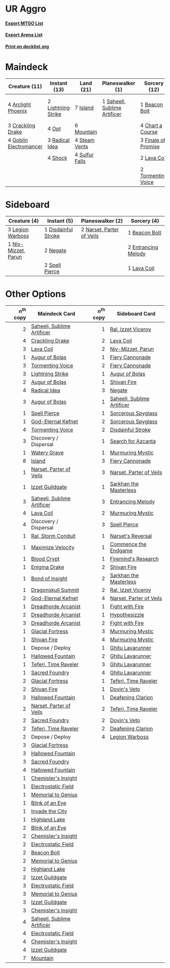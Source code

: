 # UR Aggro

#### [Export MTGO List](../collection/UR%20Aggro/UR%20Aggro.txt)
#### [Export Arena List](../collection/UR%20Aggro/UR%20Aggro_arena.txt)
#### [Print on decklist.org](http://decklist.org/?deckmain=4%09Arclight%20Phoenix%0A1%09Beacon%20Bolt%0A4%09Chart%20a%20Course%0A3%09Crackling%20Drake%0A2%09Discovery%20/%20Dispersal%0A3%09Finale%20of%20Promise%0A4%09Goblin%20Electromancer%0A7%09Island%0A2%09Lava%20Coil%0A2%09Lightning%20Strike%0A6%09Mountain%0A4%09Opt%0A3%09Radical%20Idea%0A1%09Saheeli,%20Sublime%20Artificer%0A4%09Shock%0A4%09Steam%20Vents%0A4%09Sulfur%20Falls%0A2%09Tormenting%20Voice&deckside=1%09Beacon%20Bolt%0A1%09Disdainful%20Stroke%0A2%09Entrancing%20Melody%0A1%09Lava%20Coil%0A3%09Legion%20Warboss%0A2%09Narset,%20Parter%20of%20Veils%0A2%09Negate%0A1%09Niv-Mizzet,%20Parun%0A2%09Spell%20Pierce)
# Maindeck

|                                          Creature (11)                                          |                                        Instant (13)                                         |                                        Land (21)                                        |                                           Planeswalker (1)                                            |                                         Sorcery (12)                                         |      Unknown (2)      |
|-------------------------------------------------------------------------------------------------|---------------------------------------------------------------------------------------------|-----------------------------------------------------------------------------------------|-------------------------------------------------------------------------------------------------------|----------------------------------------------------------------------------------------------|-----------------------|
|4 [Arclight Phoenix](http://gatherer.wizards.com/Pages/Card/Details.aspx?multiverseid=452841)    |2 [Lightning Strike](http://gatherer.wizards.com/Pages/Card/Details.aspx?multiverseid=383299)|7 [Island](http://gatherer.wizards.com/Pages/Card/Details.aspx?multiverseid=439857)      |1 [Saheeli, Sublime Artificer](http://gatherer.wizards.com/Pages/Card/Details.aspx?multiverseid=461161)|1 [Beacon Bolt](http://gatherer.wizards.com/Pages/Card/Details.aspx?multiverseid=452904)      |2 Discovery / Dispersal|
|3 [Crackling Drake](http://gatherer.wizards.com/Pages/Card/Details.aspx?multiverseid=452913)     |4 [Opt](http://gatherer.wizards.com/Pages/Card/Details.aspx?multiverseid=442948)             |6 [Mountain](http://gatherer.wizards.com/Pages/Card/Details.aspx?multiverseid=439859)    |                                                                                                       |4 [Chart a Course](http://gatherer.wizards.com/Pages/Card/Details.aspx?multiverseid=435200)   |                       |
|4 [Goblin Electromancer](http://gatherer.wizards.com/Pages/Card/Details.aspx?multiverseid=405244)|3 [Radical Idea](http://gatherer.wizards.com/Pages/Card/Details.aspx?multiverseid=452802)    |4 [Steam Vents](http://gatherer.wizards.com/Pages/Card/Details.aspx?multiverseid=405109) |                                                                                                       |3 [Finale of Promise](http://gatherer.wizards.com/Pages/Card/Details.aspx?multiverseid=461054)|                       |
|                                                                                                 |4 [Shock](http://gatherer.wizards.com/Pages/Card/Details.aspx?multiverseid=129732)           |4 [Sulfur Falls](http://gatherer.wizards.com/Pages/Card/Details.aspx?multiverseid=443135)|                                                                                                       |2 [Lava Coil](http://gatherer.wizards.com/Pages/Card/Details.aspx?multiverseid=452858)        |                       |
|                                                                                                 |                                                                                             |                                                                                         |                                                                                                       |2 [Tormenting Voice](http://gatherer.wizards.com/Pages/Card/Details.aspx?multiverseid=426853) |                       |


# Sideboard

|                                         Creature (4)                                         |                                         Instant (5)                                          |                                          Planeswalker (2)                                          |                                         Sorcery (4)                                          |
|----------------------------------------------------------------------------------------------|----------------------------------------------------------------------------------------------|----------------------------------------------------------------------------------------------------|----------------------------------------------------------------------------------------------|
|3 [Legion Warboss](http://gatherer.wizards.com/Pages/Card/Details.aspx?multiverseid=452859)   |1 [Disdainful Stroke](http://gatherer.wizards.com/Pages/Card/Details.aspx?multiverseid=420705)|2 [Narset, Parter of Veils](http://gatherer.wizards.com/Pages/Card/Details.aspx?multiverseid=460988)|1 [Beacon Bolt](http://gatherer.wizards.com/Pages/Card/Details.aspx?multiverseid=452904)      |
|1 [Niv-Mizzet, Parun](http://gatherer.wizards.com/Pages/Card/Details.aspx?multiverseid=452942)|2 [Negate](http://gatherer.wizards.com/Pages/Card/Details.aspx?multiverseid=423707)           |                                                                                                    |2 [Entrancing Melody](http://gatherer.wizards.com/Pages/Card/Details.aspx?multiverseid=435207)|
|                                                                                              |2 [Spell Pierce](http://gatherer.wizards.com/Pages/Card/Details.aspx?multiverseid=425876)     |                                                                                                    |1 [Lava Coil](http://gatherer.wizards.com/Pages/Card/Details.aspx?multiverseid=452858)        |


# Other Options

|*n*<sup>th</sup> copy|                                            Maindeck Card                                            |*n*<sup>th</sup> copy|                                           Sideboard Card                                            |
|--------------------:|-----------------------------------------------------------------------------------------------------|--------------------:|-----------------------------------------------------------------------------------------------------|
|                    2|[Saheeli, Sublime Artificer](http://gatherer.wizards.com/Pages/Card/Details.aspx?multiverseid=461161)|                    1|[Ral, Izzet Viceroy](http://gatherer.wizards.com/Pages/Card/Details.aspx?multiverseid=452945)        |
|                    4|[Crackling Drake](http://gatherer.wizards.com/Pages/Card/Details.aspx?multiverseid=452913)           |                    2|[Lava Coil](http://gatherer.wizards.com/Pages/Card/Details.aspx?multiverseid=452858)                 |
|                    3|[Lava Coil](http://gatherer.wizards.com/Pages/Card/Details.aspx?multiverseid=452858)                 |                    2|[Niv-Mizzet, Parun](http://gatherer.wizards.com/Pages/Card/Details.aspx?multiverseid=452942)         |
|                    1|[Augur of Bolas](http://gatherer.wizards.com/Pages/Card/Details.aspx?multiverseid=376251)            |                    1|[Fiery Cannonade](http://gatherer.wizards.com/Pages/Card/Details.aspx?multiverseid=435297)           |
|                    3|[Tormenting Voice](http://gatherer.wizards.com/Pages/Card/Details.aspx?multiverseid=426853)          |                    2|[Fiery Cannonade](http://gatherer.wizards.com/Pages/Card/Details.aspx?multiverseid=435297)           |
|                    3|[Lightning Strike](http://gatherer.wizards.com/Pages/Card/Details.aspx?multiverseid=383299)          |                    1|[Augur of Bolas](http://gatherer.wizards.com/Pages/Card/Details.aspx?multiverseid=376251)            |
|                    2|[Augur of Bolas](http://gatherer.wizards.com/Pages/Card/Details.aspx?multiverseid=376251)            |                    1|[Shivan Fire](http://gatherer.wizards.com/Pages/Card/Details.aspx?multiverseid=443030)               |
|                    4|[Radical Idea](http://gatherer.wizards.com/Pages/Card/Details.aspx?multiverseid=452802)              |                    3|[Negate](http://gatherer.wizards.com/Pages/Card/Details.aspx?multiverseid=423707)                    |
|                    3|[Augur of Bolas](http://gatherer.wizards.com/Pages/Card/Details.aspx?multiverseid=376251)            |                    1|[Saheeli, Sublime Artificer](http://gatherer.wizards.com/Pages/Card/Details.aspx?multiverseid=461161)|
|                    1|[Spell Pierce](http://gatherer.wizards.com/Pages/Card/Details.aspx?multiverseid=425876)              |                    1|[Sorcerous Spyglass](http://gatherer.wizards.com/Pages/Card/Details.aspx?multiverseid=435407)        |
|                    1|[God-Eternal Kefnet](http://gatherer.wizards.com/Pages/Card/Details.aspx?multiverseid=460980)        |                    2|[Sorcerous Spyglass](http://gatherer.wizards.com/Pages/Card/Details.aspx?multiverseid=435407)        |
|                    4|[Tormenting Voice](http://gatherer.wizards.com/Pages/Card/Details.aspx?multiverseid=426853)          |                    2|[Disdainful Stroke](http://gatherer.wizards.com/Pages/Card/Details.aspx?multiverseid=420705)         |
|                    3|Discovery / Dispersal                                                                                |                    1|[Search for Azcanta](http://gatherer.wizards.com/Pages/Card/Details.aspx?multiverseid=435226)        |
|                    1|[Watery Grave](http://gatherer.wizards.com/Pages/Card/Details.aspx?multiverseid=405114)              |                    1|[Murmuring Mystic](http://gatherer.wizards.com/Pages/Card/Details.aspx?multiverseid=452795)          |
|                    8|[Island](http://gatherer.wizards.com/Pages/Card/Details.aspx?multiverseid=439857)                    |                    3|[Fiery Cannonade](http://gatherer.wizards.com/Pages/Card/Details.aspx?multiverseid=435297)           |
|                    1|[Narset, Parter of Veils](http://gatherer.wizards.com/Pages/Card/Details.aspx?multiverseid=460988)   |                    3|[Narset, Parter of Veils](http://gatherer.wizards.com/Pages/Card/Details.aspx?multiverseid=460988)   |
|                    1|[Izzet Guildgate](http://gatherer.wizards.com/Pages/Card/Details.aspx?multiverseid=376378)           |                    1|[Sarkhan the Masterless](http://gatherer.wizards.com/Pages/Card/Details.aspx?multiverseid=461070)    |
|                    3|[Saheeli, Sublime Artificer](http://gatherer.wizards.com/Pages/Card/Details.aspx?multiverseid=461161)|                    3|[Entrancing Melody](http://gatherer.wizards.com/Pages/Card/Details.aspx?multiverseid=435207)         |
|                    4|[Lava Coil](http://gatherer.wizards.com/Pages/Card/Details.aspx?multiverseid=452858)                 |                    2|[Murmuring Mystic](http://gatherer.wizards.com/Pages/Card/Details.aspx?multiverseid=452795)          |
|                    4|Discovery / Dispersal                                                                                |                    3|[Spell Pierce](http://gatherer.wizards.com/Pages/Card/Details.aspx?multiverseid=425876)              |
|                    1|[Ral, Storm Conduit](http://gatherer.wizards.com/Pages/Card/Details.aspx?multiverseid=461138)        |                    1|[Narset's Reversal](http://gatherer.wizards.com/Pages/Card/Details.aspx?multiverseid=460989)         |
|                    1|[Maximize Velocity](http://gatherer.wizards.com/Pages/Card/Details.aspx?multiverseid=452861)         |                    1|[Commence the Endgame](http://gatherer.wizards.com/Pages/Card/Details.aspx?multiverseid=460972)      |
|                    1|[Blood Crypt](http://gatherer.wizards.com/Pages/Card/Details.aspx?multiverseid=97102)                |                    1|[Firemind's Research](http://gatherer.wizards.com/Pages/Card/Details.aspx?multiverseid=452921)       |
|                    1|[Enigma Drake](http://gatherer.wizards.com/Pages/Card/Details.aspx?multiverseid=426900)              |                    2|[Shivan Fire](http://gatherer.wizards.com/Pages/Card/Details.aspx?multiverseid=443030)               |
|                    1|[Bond of Insight](http://gatherer.wizards.com/Pages/Card/Details.aspx?multiverseid=460970)           |                    2|[Sarkhan the Masterless](http://gatherer.wizards.com/Pages/Card/Details.aspx?multiverseid=461070)    |
|                    1|[Dragonskull Summit](http://gatherer.wizards.com/Pages/Card/Details.aspx?multiverseid=420909)        |                    2|[Ral, Izzet Viceroy](http://gatherer.wizards.com/Pages/Card/Details.aspx?multiverseid=452945)        |
|                    2|[God-Eternal Kefnet](http://gatherer.wizards.com/Pages/Card/Details.aspx?multiverseid=460980)        |                    4|[Narset, Parter of Veils](http://gatherer.wizards.com/Pages/Card/Details.aspx?multiverseid=460988)   |
|                    1|[Dreadhorde Arcanist](http://gatherer.wizards.com/Pages/Card/Details.aspx?multiverseid=461052)       |                    1|[Fight with Fire](http://gatherer.wizards.com/Pages/Card/Details.aspx?multiverseid=443007)           |
|                    2|[Dreadhorde Arcanist](http://gatherer.wizards.com/Pages/Card/Details.aspx?multiverseid=461052)       |                    1|[Hypothesizzle](http://gatherer.wizards.com/Pages/Card/Details.aspx?multiverseid=452928)             |
|                    3|[Dreadhorde Arcanist](http://gatherer.wizards.com/Pages/Card/Details.aspx?multiverseid=461052)       |                    2|[Fight with Fire](http://gatherer.wizards.com/Pages/Card/Details.aspx?multiverseid=443007)           |
|                    1|[Glacial Fortress](http://gatherer.wizards.com/Pages/Card/Details.aspx?multiverseid=190562)          |                    3|[Murmuring Mystic](http://gatherer.wizards.com/Pages/Card/Details.aspx?multiverseid=452795)          |
|                    1|[Shivan Fire](http://gatherer.wizards.com/Pages/Card/Details.aspx?multiverseid=443030)               |                    4|[Murmuring Mystic](http://gatherer.wizards.com/Pages/Card/Details.aspx?multiverseid=452795)          |
|                    1|Depose / Deploy                                                                                      |                    1|[Ghitu Lavarunner](http://gatherer.wizards.com/Pages/Card/Details.aspx?multiverseid=443015)          |
|                    1|[Hallowed Fountain](http://gatherer.wizards.com/Pages/Card/Details.aspx?multiverseid=97071)          |                    2|[Ghitu Lavarunner](http://gatherer.wizards.com/Pages/Card/Details.aspx?multiverseid=443015)          |
|                    1|[Teferi, Time Raveler](http://gatherer.wizards.com/Pages/Card/Details.aspx?multiverseid=461148)      |                    3|[Ghitu Lavarunner](http://gatherer.wizards.com/Pages/Card/Details.aspx?multiverseid=443015)          |
|                    1|[Sacred Foundry](http://gatherer.wizards.com/Pages/Card/Details.aspx?multiverseid=405106)            |                    4|[Ghitu Lavarunner](http://gatherer.wizards.com/Pages/Card/Details.aspx?multiverseid=443015)          |
|                    2|[Glacial Fortress](http://gatherer.wizards.com/Pages/Card/Details.aspx?multiverseid=190562)          |                    1|[Teferi, Time Raveler](http://gatherer.wizards.com/Pages/Card/Details.aspx?multiverseid=461148)      |
|                    2|[Shivan Fire](http://gatherer.wizards.com/Pages/Card/Details.aspx?multiverseid=443030)               |                    1|[Dovin's Veto](http://gatherer.wizards.com/Pages/Card/Details.aspx?multiverseid=461120)              |
|                    2|[Hallowed Fountain](http://gatherer.wizards.com/Pages/Card/Details.aspx?multiverseid=97071)          |                    1|[Deafening Clarion](http://gatherer.wizards.com/Pages/Card/Details.aspx?multiverseid=452915)         |
|                    2|[Narset, Parter of Veils](http://gatherer.wizards.com/Pages/Card/Details.aspx?multiverseid=460988)   |                    2|[Teferi, Time Raveler](http://gatherer.wizards.com/Pages/Card/Details.aspx?multiverseid=461148)      |
|                    2|[Sacred Foundry](http://gatherer.wizards.com/Pages/Card/Details.aspx?multiverseid=405106)            |                    2|[Dovin's Veto](http://gatherer.wizards.com/Pages/Card/Details.aspx?multiverseid=461120)              |
|                    2|[Teferi, Time Raveler](http://gatherer.wizards.com/Pages/Card/Details.aspx?multiverseid=461148)      |                    2|[Deafening Clarion](http://gatherer.wizards.com/Pages/Card/Details.aspx?multiverseid=452915)         |
|                    2|Depose / Deploy                                                                                      |                    4|[Legion Warboss](http://gatherer.wizards.com/Pages/Card/Details.aspx?multiverseid=452859)            |
|                    3|[Glacial Fortress](http://gatherer.wizards.com/Pages/Card/Details.aspx?multiverseid=190562)          |                     |                                                                                                     |
|                    3|[Hallowed Fountain](http://gatherer.wizards.com/Pages/Card/Details.aspx?multiverseid=97071)          |                     |                                                                                                     |
|                    3|[Sacred Foundry](http://gatherer.wizards.com/Pages/Card/Details.aspx?multiverseid=405106)            |                     |                                                                                                     |
|                    4|[Hallowed Fountain](http://gatherer.wizards.com/Pages/Card/Details.aspx?multiverseid=97071)          |                     |                                                                                                     |
|                    1|[Chemister's Insight](http://gatherer.wizards.com/Pages/Card/Details.aspx?multiverseid=452782)       |                     |                                                                                                     |
|                    1|[Electrostatic Field](http://gatherer.wizards.com/Pages/Card/Details.aspx?multiverseid=452847)       |                     |                                                                                                     |
|                    1|[Memorial to Genius](http://gatherer.wizards.com/Pages/Card/Details.aspx?multiverseid=443131)        |                     |                                                                                                     |
|                    1|[Blink of an Eye](http://gatherer.wizards.com/Pages/Card/Details.aspx?multiverseid=442934)           |                     |                                                                                                     |
|                    1|[Invade the City](http://gatherer.wizards.com/Pages/Card/Details.aspx?multiverseid=461128)           |                     |                                                                                                     |
|                    1|[Highland Lake](http://gatherer.wizards.com/Pages/Card/Details.aspx?multiverseid=429674)             |                     |                                                                                                     |
|                    2|[Blink of an Eye](http://gatherer.wizards.com/Pages/Card/Details.aspx?multiverseid=442934)           |                     |                                                                                                     |
|                    2|[Chemister's Insight](http://gatherer.wizards.com/Pages/Card/Details.aspx?multiverseid=452782)       |                     |                                                                                                     |
|                    2|[Electrostatic Field](http://gatherer.wizards.com/Pages/Card/Details.aspx?multiverseid=452847)       |                     |                                                                                                     |
|                    2|[Beacon Bolt](http://gatherer.wizards.com/Pages/Card/Details.aspx?multiverseid=452904)               |                     |                                                                                                     |
|                    2|[Memorial to Genius](http://gatherer.wizards.com/Pages/Card/Details.aspx?multiverseid=443131)        |                     |                                                                                                     |
|                    2|[Highland Lake](http://gatherer.wizards.com/Pages/Card/Details.aspx?multiverseid=429674)             |                     |                                                                                                     |
|                    2|[Izzet Guildgate](http://gatherer.wizards.com/Pages/Card/Details.aspx?multiverseid=376378)           |                     |                                                                                                     |
|                    3|[Electrostatic Field](http://gatherer.wizards.com/Pages/Card/Details.aspx?multiverseid=452847)       |                     |                                                                                                     |
|                    3|[Memorial to Genius](http://gatherer.wizards.com/Pages/Card/Details.aspx?multiverseid=443131)        |                     |                                                                                                     |
|                    3|[Izzet Guildgate](http://gatherer.wizards.com/Pages/Card/Details.aspx?multiverseid=376378)           |                     |                                                                                                     |
|                    3|[Chemister's Insight](http://gatherer.wizards.com/Pages/Card/Details.aspx?multiverseid=452782)       |                     |                                                                                                     |
|                    4|[Saheeli, Sublime Artificer](http://gatherer.wizards.com/Pages/Card/Details.aspx?multiverseid=461161)|                     |                                                                                                     |
|                    4|[Electrostatic Field](http://gatherer.wizards.com/Pages/Card/Details.aspx?multiverseid=452847)       |                     |                                                                                                     |
|                    4|[Chemister's Insight](http://gatherer.wizards.com/Pages/Card/Details.aspx?multiverseid=452782)       |                     |                                                                                                     |
|                    4|[Izzet Guildgate](http://gatherer.wizards.com/Pages/Card/Details.aspx?multiverseid=376378)           |                     |                                                                                                     |
|                    7|[Mountain](http://gatherer.wizards.com/Pages/Card/Details.aspx?multiverseid=439859)                  |                     |                                                                                                     |

